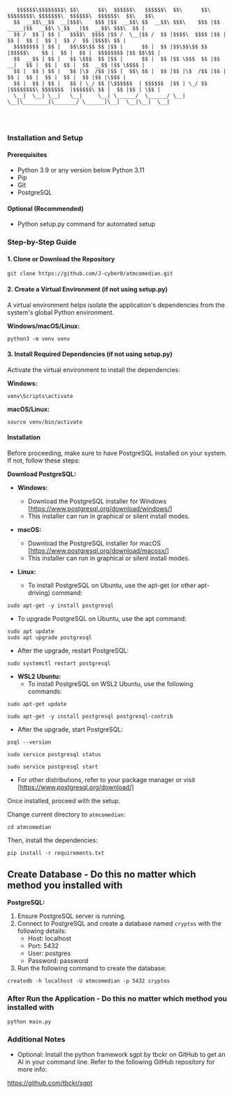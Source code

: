 ```

   $$$$$$\$$$$$$$$\ $$\      $$\  $$$$$$\   $$$$$$\  $$\      $$\ $$$$$$$$\ $$$$$$$\  $$$$$$\  $$$$$$\  $$\   $$\ 
  $$  __$$\__$$  __|$$$\    $$$ |$$  __$$\ $$  __$$\ $$$\    $$$ |$$  _____|$$  __$$\ \_$$  _|$$  __$$\ $$$\  $$ |
  $$ /  $$ | $$ |   $$$$\  $$$$ |$$ /  \__|$$ /  $$ |$$$$\  $$$$ |$$ |      $$ |  $$ |  $$ |  $$ /  $$ |$$$$\ $$ |
  $$$$$$$$ | $$ |   $$\$$\$$ $$ |$$ |      $$ |  $$ |$$\$$\$$ $$ |$$$$$\    $$ |  $$ |  $$ |  $$$$$$$$ |$$ $$\$$ |
  $$  __$$ | $$ |   $$ \$$$  $$ |$$ |      $$ |  $$ |$$ \$$$  $$ |$$  __|   $$ |  $$ |  $$ |  $$  __$$ |$$ \$$$$ |
  $$ |  $$ | $$ |   $$ |\$  /$$ |$$ |  $$\ $$ |  $$ |$$ |\$  /$$ |$$ |      $$ |  $$ |  $$ |  $$ |  $$ |$$ |\$$$ |
  $$ |  $$ | $$ |   $$ | \_/ $$ |\$$$$$$  | $$$$$$  |$$ | \_/ $$ |$$$$$$$$\ $$$$$$$  |$$$$$$\ $$ |  $$ |$$ | \$$ |
  \__|  \__| \__|   \__|     \__| \______/  \______/ \__|     \__|\________|\_______/ \______|\__|  \__|\__|  \__|
                                                                                                                  
                                                                                                                  
                                                                                                                 
```

### Installation and Setup

#### Prerequisites

* Python 3.9 or any version below Python 3.11
* Pip
* Git
* PostgreSQL


#### Optional (Recommended)

* Python setup.py command for automated setup

### Step-by-Step Guide

#### 1. Clone or Download the Repository
```
git clone https://github.com/J-cyber0/atmcomedian.git
```

#### 2. Create a Virtual Environment (if not using setup.py)

A virtual environment helps isolate the application's dependencies from the system's global Python environment.

**Windows/macOS/Linux:**
```
python3 -m venv venv
```

#### 3. Install Required Dependencies (if not using setup.py)

Activate the virtual environment to install the dependencies:

**Windows:**
```
venv\Scripts\activate
```

**macOS/Linux:**
```
source venv/bin/activate
```

#### Installation

Before proceeding, make sure to have PostgreSQL installed on your system. If not, follow these steps:

**Download PostgreSQL:**

- **Windows:**
  - Download the PostgreSQL installer for Windows [https://www.postgresql.org/download/windows/]
  - This installer can run in graphical or silent install modes.

- **macOS:**
  - Download the PostgreSQL installer for macOS [https://www.postgresql.org/download/macosx/]
  - This installer can run in graphical or silent install modes.
 
- **Linux:**
  - To install PostgreSQL on Ubuntu, use the apt-get (or other apt-driving) command:
```
sudo apt-get -y install postgresql
```

  - To upgrade PostgreSQL on Ubuntu, use the apt command:
```
sudo apt update
sudo apt upgrade postgresql
```

   - After the upgrade, restart PostgreSQL:
```
sudo systemctl restart postgresql
```

- **WSL2 Ubuntu:**
  - To install PostgreSQL on WSL2 Ubuntu, use the following commands:
```
sudo apt-get update

sudo apt-get -y install postgresql postgresql-contrib
```

  - After the upgrade, start PostgreSQL:
```
psql --version
 
sudo service postgresql status
 
sudo service postgresql start
```

  - For other distributions, refer to your package manager or visit [https://www.postgresql.org/download/]

Once installed, proceed with the setup.


Change current directory to `atmcomedian`:
```
cd atmcomedian
```

Then, install the dependencies:

```
pip install -r requirements.txt
```

## Create Database - Do this no matter which method you installed with

**PostgreSQL:**

1. Ensure PostgreSQL server is running.
2. Connect to PostgreSQL and create a database named `cryptos` with the following details:
   * Host: localhost
   * Port: 5432
   * User: postgres
   * Password: password
3. Run the following command to create the database:
```
createdb -h localhost -U atmcomedian -p 5432 cryptos
```

### After Run the Application - Do this no matter which method you installed with
```
python main.py
```

### Additional Notes

* Optional: Install the python framework sgpt by tbckr on GitHub to get an AI in your command line. Refer to the following GitHub repository for more info:

https://github.com/tbckr/sgpt